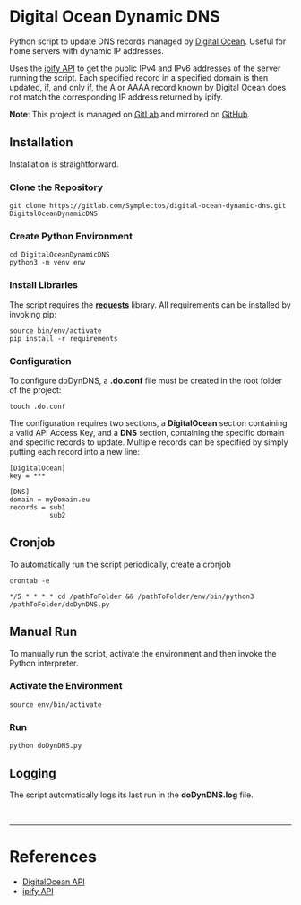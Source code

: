 # Digital Ocean Dynamic DNS
Python script to update DNS records managed by [Digital Ocean](https://digitealocean.com). Useful for home servers with dynamic IP addresses.

Uses the [ipify API](https://www.ipify.org/) to get the public IPv4 and IPv6 addresses of the server running the script.
Each specified record in a specified domain is then updated, if, and only if, the A or AAAA record known by Digital
Ocean does not match the corresponding IP address returned by ipify.

**Note**: This project is managed on [GitLab](https://gitlab.com/Symplectos/digital-ocean-dynamic-dns) and mirrored on [GitHub](https://github.com/Symplectos/digital-ocean-dynamic-dns).

## Installation
Installation is straightforward.

### Clone the Repository
```
git clone https://gitlab.com/Symplectos/digital-ocean-dynamic-dns.git DigitalOceanDynamicDNS
```

### Create Python Environment
```
cd DigitalOceanDynamicDNS
python3 -m venv env
```

### Install Libraries
The script requires the **[requests](https://2.python-requests.org/en/master/)** library. All requirements can be
installed by invoking pip:

```
source bin/env/activate
pip install -r requirements
```

### Configuration
To configure doDynDNS, a **.do.conf** file must be created in the root folder of the project:

```
touch .do.conf
```

The configuration requires two sections, a **DigitalOcean** section containing a valid API Access Key,
and a **DNS** section, containing the specific domain and specific records to update. Multiple records can be specified
by simply putting each record into a new line:

```
[DigitalOcean]
key = ***

[DNS]
domain = myDomain.eu
records = sub1
          sub2
```

## Cronjob
To automatically run the script periodically, create a cronjob
```
crontab -e
```

```
*/5 * * * * cd /pathToFolder && /pathToFolder/env/bin/python3 /pathToFolder/doDynDNS.py
```

## Manual Run
To manually run the script, activate the environment and then invoke the Python interpreter.

### Activate the Environment
```
source env/bin/activate
```

### Run
```
python doDynDNS.py
```

## Logging
The script automatically logs its last run in the **doDynDNS.log** file.

<br />

---

# References
* [DigitalOcean API](https://developers.digitalocean.com/documentation/v2/)
* [ipify API](https://www.ipify.org/)